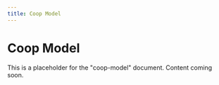 ```yaml
---
title: Coop Model
---
```


# Coop Model

This is a placeholder for the "coop-model" document. Content coming soon.
